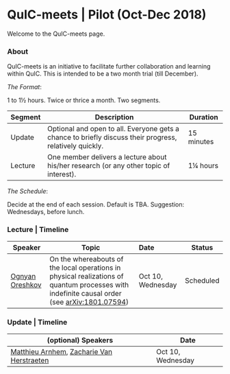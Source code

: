 # QuIC-meets | Pilot (Oct-Dec 2018)
Welcome to the QuIC-meets page. 



### About

QuIC-meets is an initiative to facilitate further collaboration and learning within QuIC. This is intended to be a two month trial (till December). 



*The Format*: 

1 to 1½ hours. Twice or thrice a month. Two segments.

| Segment | Description                                                  | Duration   |
| ------- | ------------------------------------------------------------ | ---------- |
| Update  | Optional and open to all. Everyone gets a chance to briefly discuss their progress, relatively quickly. | 15 minutes |
| Lecture | One member delivers a lecture about his/her research (or any other topic of interest). | 1¼ hours   |



*The Schedule*: 

Decide at the end of each session. Default is TBA. Suggestion: Wednesdays, before lunch.





### Lecture | Timeline

| Speaker                                                   | Topic                                                        | Date               | Status    |
| --------------------------------------------------------- | ------------------------------------------------------------ | :----------------- | --------- |
| [Ognyan Oreshkov](http://quic.ulb.ac.be/members/oreshkov) | On the whereabouts of the local operations in physical realizations of quantum processes with indefinite causal order (see [arXiv:1801.07594](https://arxiv.org/abs/1801.07594)) | Oct 10,  Wednesday | Scheduled |



### Update | Timeline

| (optional) Speakers                                          | Date              |
| ------------------------------------------------------------ | ----------------- |
| [Matthieu Arnhem](http://quic.ulb.ac.be/members/marnhem), [Zacharie Van Herstraeten](http://quic.ulb.ac.be/members/zvherst) | Oct 10, Wednesday |

